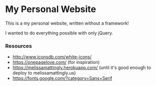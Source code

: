 # My Personal Website

This is a my personal website, written without a framework!

I wanted to do everything possible with only jQuery.

### Resources
* http://www.iconsdb.com/white-icons/
* https://onepagelove.com/ (for inspiration)
* https://melissamattingly.herokuapp.com/ (until it's good enough to deploy to melissamattingly.us)
* https://fonts.google.com/?category=Sans+Serif